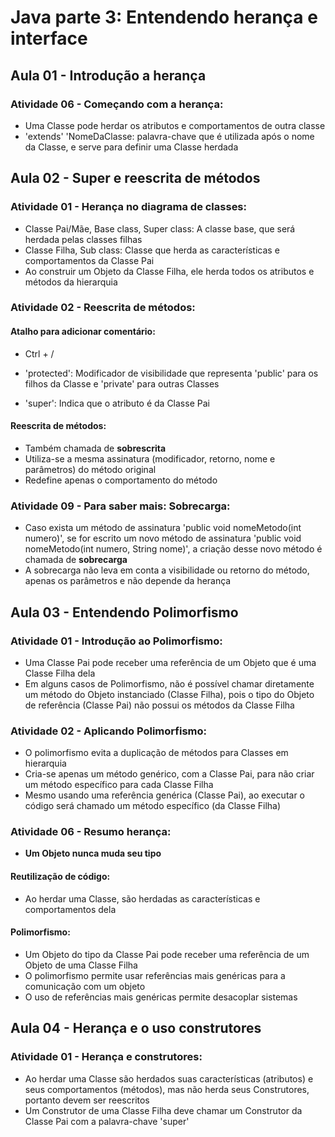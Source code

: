 # Java parte 3: Entendendo herança e interface

## Aula 01 - Introdução a herança

### Atividade 06 - Começando com a herança:

- Uma Classe pode herdar os atributos e comportamentos de outra classe
- 'extends' 'NomeDaClasse: palavra-chave que é utilizada após o nome da Classe, e serve para definir uma Classe herdada

## Aula 02 - Super e reescrita de métodos

### Atividade 01 - Herança no diagrama de classes:

- Classe Pai/Mãe, Base class, Super class: A classe base, que será herdada pelas classes filhas
- Classe Filha, Sub class: Classe que herda as características e comportamentos da Classe Pai
- Ao construir um Objeto da Classe Filha, ele herda todos os atributos e métodos da hierarquia

### Atividade 02 - Reescrita de métodos:

#### Atalho para adicionar comentário:

- Ctrl + /

- 'protected': Modificador de visibilidade que representa 'public' para os filhos da Classe e 'private' para outras Classes
- 'super': Indica que o atributo é da Classe Pai

#### Reescrita de métodos:

- Também chamada de **sobrescrita**
- Utiliza-se a mesma assinatura (modificador, retorno, nome e parâmetros) do método original
- Redefine apenas o comportamento do método

### Atividade 09 - Para saber mais: Sobrecarga:

- Caso exista um método de assinatura 'public void nomeMetodo(int numero)', se for escrito um novo método de assinatura 'public void nomeMetodo(int numero, String nome)', a criação desse novo método é chamada de **sobrecarga**
- A sobrecarga não leva em conta a visibilidade ou retorno do método, apenas os parâmetros e não depende da herança

## Aula 03 - Entendendo Polimorfismo

### Atividade 01 - Introdução ao Polimorfismo:

- Uma Classe Pai pode receber uma referência de um Objeto que é uma Classe Filha dela
- Em alguns casos de Polimorfismo, não é possível chamar diretamente um método do Objeto instanciado (Classe Filha), pois o tipo do Objeto de referência (Classe Pai) não possui os métodos da Classe Filha

### Atividade 02 - Aplicando Polimorfismo:

- O polimorfismo evita a duplicação de métodos para Classes em hierarquia
- Cria-se apenas um método genérico, com a Classe Pai, para não criar um método específico para cada Classe Filha
- Mesmo usando uma referência genérica (Classe Pai), ao executar o código será chamado um método específico (da Classe Filha)

### Atividade 06 - Resumo herança:

- **Um Objeto nunca muda seu tipo**

#### Reutilização de código:

- Ao herdar uma Classe, são herdadas as características e comportamentos dela

#### Polimorfismo:

- Um Objeto do tipo da Classe Pai pode receber uma referência de um Objeto de uma Classe Filha
- O polimorfismo permite usar referências mais genéricas para a comunicação com um objeto
- O uso de referências mais genéricas permite desacoplar sistemas


## Aula 04 - Herança e o uso construtores

### Atividade 01 - Herança e construtores:

- Ao herdar uma Classe são herdados suas características (atributos) e seus comportamentos (métodos), mas não herda seus Construtores, portanto devem ser reescritos
- Um Construtor de uma Classe Filha deve chamar um Construtor da Classe Pai com a palavra-chave 'super'
